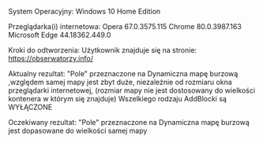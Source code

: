 System Operacyjny: 
Windows 10 Home Edition

Przeglądarka(i) internetowa: 
Opera 67.0.3575.115
Chrome 80.0.3987.163
Microsoft Edge 44.18362.449.0


Kroki do odtworzenia:
 Użytkownik znajduje się na stronie: https://obserwatorzy.info/ 

Aktualny rezultat:
"Pole" przeznaczone na Dynamiczna mapę burzową ,względem samej mapy jest zbyt duże, niezależnie od rozmiaru okna przeglądarki internetowej, (rozmiar mapy nie jest dostosowany do wielkości kontenera w którym się znajduje) Wszelkiego rodzaju AddBlocki są WYŁĄCZONE

Oczekiwany rezultat:
"Pole" przeznaczone na Dynamiczna mapę burzową jest dopasowane do wielkości samej mapy

